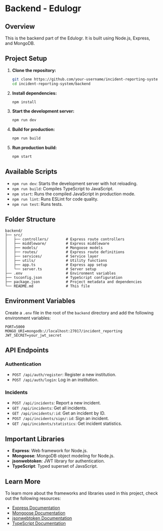 # Backend - Edulogr

## Overview

This is the backend part of the Edulogr. It is built using Node.js, Express, and MongoDB.

## Project Setup

1. **Clone the repository:**

   ```bash
   git clone https://github.com/your-username/incident-reporting-system.git
   cd incident-reporting-system/backend
   ```

2. **Install dependencies:**

   ```bash
   npm install
   ```

3. **Start the development server:**

   ```bash
   npm run dev
   ```

4. **Build for production:**

   ```bash
   npm run build
   ```

5. **Run production build:**
   ```bash
   npm start
   ```

## Available Scripts

- `npm run dev`: Starts the development server with hot reloading.
- `npm run build`: Compiles TypeScript to JavaScript.
- `npm start`: Runs the compiled JavaScript in production mode.
- `npm run lint`: Runs ESLint for code quality.
- `npm run test`: Runs tests.

## Folder Structure

```
backend/
├── src/
│   ├── controllers/        # Express route controllers
│   ├── middleware/         # Express middleware
│   ├── models/             # Mongoose models
│   ├── routes/             # Express route definitions
│   ├── services/           # Service layer
│   ├── utils/              # Utility functions
│   ├── app.ts              # Express app setup
│   └── server.ts           # Server setup
├── .env                    # Environment variables
├── tsconfig.json           # TypeScript configuration
├── package.json            # Project metadata and dependencies
└── README.md               # This file
```

## Environment Variables

Create a `.env` file in the root of the `backend` directory and add the following environment variables:

```
PORT=5000
MONGO_URI=mongodb://localhost:27017/incident_reporting
JWT_SECRET=your_jwt_secret
```

## API Endpoints

### Authentication

- `POST /api/auth/register`: Register a new institution.
- `POST /api/auth/login`: Log in an institution.

### Incidents

- `POST /api/incidents`: Report a new incident.
- `GET /api/incidents`: Get all incidents.
- `GET /api/incidents/:id`: Get an incident by ID.
- `POST /api/incidents/sign/:id`: Sign an incident.
- `GET /api/incidents/statistics`: Get incident statistics.

## Important Libraries

- **Express**: Web framework for Node.js.
- **Mongoose**: MongoDB object modeling for Node.js.
- **jsonwebtoken**: JWT library for authentication.
- **TypeScript**: Typed superset of JavaScript.

## Learn More

To learn more about the frameworks and libraries used in this project, check out the following resources:

- [Express Documentation](https://expressjs.com/en/starter/installing.html)
- [Mongoose Documentation](https://mongoosejs.com/docs/)
- [jsonwebtoken Documentation](https://github.com/auth0/node-jsonwebtoken#readme)
- [TypeScript Documentation](https://www.typescriptlang.org/docs/)
